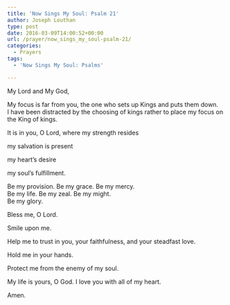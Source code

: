 ```yaml
---
title: 'Now Sings My Soul: Psalm 21'
author: Joseph Louthan
type: post
date: 2016-03-09T14:00:52+00:00
url: /prayer/now_sings_my_soul-psalm-21/
categories:
  - Prayers
tags:
  - 'Now Sings My Soul: Psalms'

---
```

My Lord and My God,

My focus is far from you, the one who sets up Kings and puts them down.  
I have been distracted by the choosing of kings rather to place my focus on the King of kings.  

It is in you, O Lord, where my strength resides
  
my salvation is present
  
my heart&#8217;s desire
  
my soul&#8217;s fulfillment.

Be my provision. Be my grace. Be my mercy.  
Be my life. Be my zeal. Be my might.  
Be my glory.

Bless me, O Lord.

Smile upon me.

Help me to trust in you, your faithfulness, and your steadfast love.

Hold me in your hands.

Protect me from the enemy of my soul.

My life is yours, O God. I love you with all of my heart.

Amen.